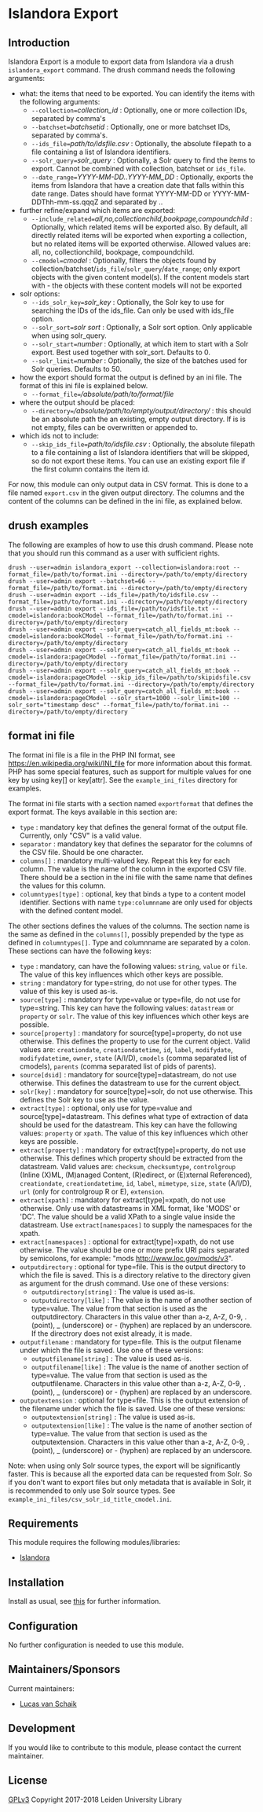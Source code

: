 # Islandora Export

## Introduction

Islandora Export is a module to export data from Islandora via a drush `islandora_export` command. The drush command needs the following arguments:
 - what: the items that need to be exported. You can identify the items with the following arguments:
   - `--collection=`*collection_id* : Optionally, one or more collection IDs, separated by comma's
   - `--batchset=`*batchsetid* : Optionally, one or more batchset IDs, separated by comma's.
   - `--ids_file=`*path/to/idsfile.csv* : Optionally, the absolute filepath to a file containing a list of Islandora identifiers.
   - `--solr_query=`*solr_query* : Optionally, a Solr query to find the items to export. Cannot be combined with collection, batchset or `ids_file`.
   - `--date_range=`*YYYY-MM-DD..YYYY-MM_DD* : Optionally, exports the items from Islandora that have a creation date that falls within this date range. Dates should have format YYYY-MM-DD or YYYY-MM-DDThh-mm-ss.qqqZ and separated by ..
 - further refine/expand which items are exported:
   - `--include_related=`*all,no,collectionchild,bookpage,compoundchild* : Optionally, which related items will be exported also. By default, all directly related items will be exported when exporting a collection, but no related items will be exported otherwise. Allowed values are: all, no, collectionchild, bookpage, compoundchild.
   - `--cmodel=`*cmodel* : Optionally, filters the objects found by collection/batchset/`ids_file`/`solr_query`/`date_range`; only export objects with the given content model(s). If the content models start with - the objects with these content models will not be exported
 - solr options:
   - `--ids_solr_key=`*solr_key* : Optionally, the Solr key to use for searching the IDs of the ids_file. Can only be used with ids_file option.
   - `--solr_sort=`*solr sort* : Optionally, a Solr sort option. Only applicable when using solr_query.
   - `--solr_start=`*number* : Optionally, at which item to start with a Solr export. Best used together with solr_sort. Defaults to 0.
   - `--solr_limit=`*number* : Optionally, the size of the batches used for Solr queries. Defaults to 50.
 - how the export should format the output is defined by an ini file. The format of this ini file is explained below.
   - `--format_file=`*/absolute/path/to/format/file*
 - where the output should be placed:
   - `--directory=`*/absolute/path/to/empty/output/directory/* : this should be an absolute path the an existing, empty output directory. If is is not empty, files can be overwritten or appended to.
 - which ids not to include:
   - `--skip_ids_file=`*path/to/idsfile.csv* : Optionally, the absolute filepath to a file containing a list of Islandora identifiers that will be skipped, so do not export these items. You can use an existing export file if the first column contains the item id.

For now, this module can only output data in CSV format. This is done to a file named `export.csv` in the given output directory. The columns and the content of the columns can be defined in the ini file, as explained below.

## drush examples

The following are examples of how to use this drush command. Please note that you should run this command as a user with sufficient rights.

```
drush --user=admin islandora_export --collection=islandora:root --format_file=/path/to/format.ini --directory=/path/to/empty/directory
drush --user=admin export --batchset=66 --format_file=/path/to/format.ini --directory=/path/to/empty/directory
drush --user=admin export --ids_file=/path/to/idsfile.csv --format_file=/path/to/format.ini --directory=/path/to/empty/directory
drush --user=admin export --ids_file=/path/to/idsfile.txt --cmodel=islandora:bookCModel --format_file=/path/to/format.ini --directory=/path/to/empty/directory
drush --user=admin export --solr_query=catch_all_fields_mt:book --cmodel=islandora:bookCModel --format_file=/path/to/format.ini --directory=/path/to/empty/directory
drush --user=admin export --solr_query=catch_all_fields_mt:book --cmodel=-islandora:pageCModel --format_file=/path/to/format.ini --directory=/path/to/empty/directory
drush --user=admin export --solr_query=catch_all_fields_mt:book --cmodel=-islandora:pageCModel --skip_ids_file=/path/to/skipidsfile.csv --format_file=/path/to/format.ini --directory=/path/to/empty/directory
drush --user=admin export --solr_query=catch_all_fields_mt:book --cmodel=-islandora:pageCModel --solr_start=1000 --solr_limit=100 --solr_sort="timestamp desc" --format_file=/path/to/format.ini --directory=/path/to/empty/directory
```

## format ini file

The format ini file is a file in the PHP INI format, see https://en.wikipedia.org/wiki/INI_file for more information about this format. PHP has some special features, such as support for multiple values for one key by using key[] or key[attr].
See the `example_ini_files` directory for examples.

The format ini file starts with a section named `exportformat` that defines the export format. The keys available in this section are:
 - `type` : mandatory key that defines the general format of the output file. Currently, only "CSV" is a valid value.
 - `separator` : mandatory key that defines the separator for the columns of the CSV file. Should be one character.
 - `columns[]` : mandatory multi-valued key. Repeat this key for each column. The value is the name of the column in the exported CSV file. There should be a section in the ini file with the same name that defines the values for this column.
 - `columntypes[type]` : optional, key that binds a type to a content model identifier. Sections with name `type:columnname` are only used for objects with the defined content model.

The other sections defines the values of the columns. The section name is the same as defined in the `columns[]`, possibly prepended by the type as defined in `columntypes[]`. Type and columnname are separated by a colon.
These sections can have the following keys:
 - `type` : mandatory, can have the following values: `string`, `value` or `file`. The value of this key influences which other keys are possible.
 - `string` : mandatory for type=string, do not use for other types. The value of this key is used as-is.
 - `source[type]` : mandatory for type=value or type=file, do not use for type=string. This key can have the following values: `datastream` or `property` or `solr`. The value of this key influences which other keys are possible.
 - `source[property]` : mandatory for source[type]=property, do not use otherwise. This defines the property to use for the current object. Valid values are: `creationdate`, `creationdatetime`, `id`, `label`, `modifydate`, `modifydatetime`, `owner`, `state` (A/I/D), `cmodels` (comma separated list of cmodels), `parents` (comma separated list of pids of parents).
 - `source[dsid]` : mandatory for source[type]=datastream, do not use otherwise. This defines the datastream to use for the current object.
 - `solr[key]` : mandatory for source[type]=solr, do not use otherwise. This defines the Solr key to use as the value.
 - `extract[type]` : optional, only use for type=value and source[type]=datastream. This defines what type of extraction of data should be used for the datastream. This key can have the following values: `property` or `xpath`. The value of this key influences which other keys are possible.
 - `extract[property]` : mandatory for extract[type]=property, do not use otherwise. This defines which property should be extracted from the datastream. Valid values are: `checksum`, `checksumtype`, `controlgroup` (Inline (X)ML, (M)anaged Content, (R)edirect, or (E)xternal Referenced), `creationdate`, `creationdatetime`, `id`, `label`, `mimetype`, `size`, `state` (A/I/D), `url` (only for controlgroup R or E), `extension`.
 - `extract[xpath]` : mandatory for extract[type]=xpath, do not use otherwise. Only use with datastreams in XML format, like 'MODS' or 'DC'. The value should be a valid XPath to a single value inside the datastream. Use `extract[namespaces]` to supply the namespaces for the xpath.
 - `extract[namespaces]` : optional for extract[type]=xpath, do not use otherwise. The value should be one or more prefix URI pairs separated by semicolons, for example: "mods http://www.loc.gov/mods/v3".
 - `outputdirectory` : optional for type=file. This is the output directory to which the file is saved. This is a directory relative to the directory given as argument for the drush command. Use one of these versions:
   - `outputdirectory[string]` : The value is used as-is.
   - `outputdirectory[like]` : The value is the name of another section of type=value. The value from that section is used as the outputdirectory. Characters in this value other than a-z, A-Z, 0-9, . (point), _ (underscore) or - (hyphen) are replaced by an underscore. If the directrory does not exist already, it is made.
 - `outputfilename` : mandatory for type=file. This is the output filename under which the file is saved. Use one of these versions:
   - `outputfilename[string]` : The value is used as-is.
   - `outputfilename[like]` : The value is the name of another section of type=value. The value from that section is used as the outputfilename. Characters in this value other than a-z, A-Z, 0-9, . (point), _ (underscore) or - (hyphen) are replaced by an underscore.
 - `outputextension` : optional for type=file. This is the output extension of the filename under which the file is saved. Use one of these versions:
   - `outputextension[string]` : The value is used as-is.
   - `outputextension[like]` : The value is the name of another section of type=value. The value from that section is used as the outputextension. Characters in this value other than a-z, A-Z, 0-9, . (point), _ (underscore) or - (hyphen) are replaced by an underscore.

Note: when using only Solr source types, the export will be significantly faster. This is because all the exported data can be requested from Solr. So if you don't want to export files but only metadata that is available in Solr, it is recommended to only use Solr source types. See `example_ini_files/csv_solr_id_title_cmodel.ini`.

## Requirements

This module requires the following modules/libraries:

* [Islandora](https://github.com/islandora/islandora)

## Installation

 Install as usual, see [this](https://drupal.org/documentation/install/modules-themes/modules-7) for further information.

## Configuration

No further configuration is needed to use this module.

## Maintainers/Sponsors

Current maintainers:

* [Lucas van Schaik](https://github.com/lucasvanschaik)

## Development

If you would like to contribute to this module, please contact the current maintainer.

## License

[GPLv3](LICENSE.txt)
Copyright 2017-2018 Leiden University Library

